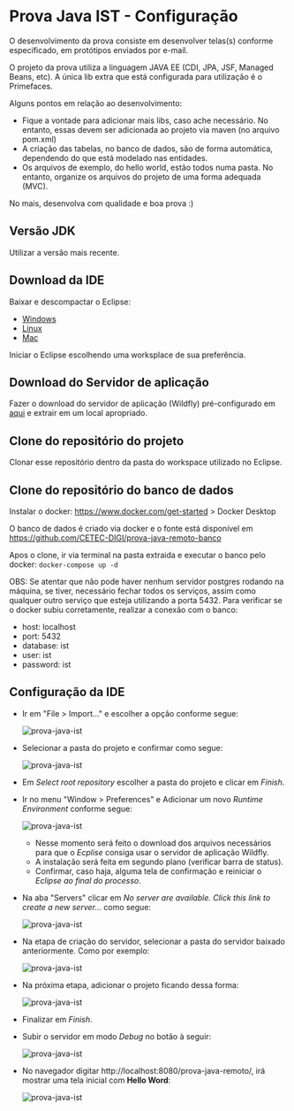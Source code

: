 # Prova Java IST - Configuração

O desenvolvimento da prova consiste em desenvolver telas(s) conforme especificado, em protótipos enviados por e-mail.

O projeto da prova utiliza a linguagem JAVA EE (CDI, JPA, JSF, Managed Beans, etc).
A única lib extra que está configurada para utilização é o Primefaces.

Alguns pontos em relação ao desenvolvimento: 
- Fique a vontade para adicionar mais libs, caso ache necessário. No entanto, essas devem ser adicionada ao projeto via maven (no arquivo pom.xml)
- A criação das tabelas, no banco de dados, são de forma automática, dependendo do que está modelado nas entidades. 
- Os arquivos de exemplo, do hello world, estão todos numa pasta. No entanto, organize os arquivos do projeto de uma forma adequada (MVC).

No mais, desenvolva com qualidade e boa prova :)
## Versão JDK

Utilizar a versão mais recente.

## Download da IDE

Baixar e descompactar o Eclipse:

- [Windows][eclipse-windows]
- [Linux][eclipse-linux]
- [Mac][eclipse-mac]

Iniciar o Eclipse escolhendo uma worksplace de sua preferência.

## Download do Servidor de aplicação 

Fazer o download do servidor de aplicação (Wildfly) pré-configurado em [aqui][wildfly-link] e extrair em um local apropriado.

## Clone do repositório do projeto

Clonar esse repositório dentro da pasta do workspace utilizado no Eclipse.

## Clone do repositório do banco de dados

Instalar o docker: https://www.docker.com/get-started > Docker Desktop

O banco de dados é criado via docker e o fonte está disponível em https://github.com/CETEC-DIGI/prova-java-remoto-banco

Apos o clone, ir via terminal na pasta extraida e executar o banco pelo docker: `docker-compose up -d`

OBS: Se atentar que não pode haver nenhum servidor postgres rodando na máquina, se tiver, necessário fechar todos os serviços, assim como
qualquer outro serviço que esteja utilizando a porta 5432. Para verificar se o docker subiu corretamente, realizar a conexão com o banco:
- host: localhost
- port: 5432
- database: ist
- user: ist
- password: ist

## Configuração da IDE

- Ir em "File > Import..." e escolher a opção conforme segue:

  ![prova-java-ist](src/main/resources/img/app-starter/import-project.png)

- Selecionar a pasta do projeto e confirmar como segue:

  ![prova-java-ist](src/main/resources/img/app-starter/import-project-confirmation.png)

- Em *Select root repository* escolher a pasta do projeto e clicar em *Finish*.
- Ir no menu "Window > Preferences" e Adicionar um novo *Runtime Environment* conforme segue:

  ![prova-java-ist](src/main/resources/img/app-starter/new-server-environment.png)

  - Nesse momento será feito o download dos arquivos necessários para que o *Ecplise* consiga usar o servidor de aplicação Wildfly.
  - A instalação será feita em segundo plano (verificar barra de status).
  - Confirmar, caso haja, alguma tela de confirmação e reiniciar o *Eclipse ao final do processo*.

- Na aba "Servers" clicar em *No server are available. Click this link to create a new server...* como segue:

  ![prova-java-ist](src/main/resources/img/app-starter/new-server.png)

- Na etapa de criação do servidor, selecionar a pasta do servidor baixado anteriormente. Como por exemplo:

  ![prova-java-ist](src/main/resources/img/app-starter/new-server-location.png)
  
- Na próxima etapa, adicionar o projeto ficando dessa forma:
  
  ![prova-java-ist](src/main/resources/img/app-starter/adding-project-build.png)

- Finalizar em *Finish*.

- Subir o servidor em modo *Debug* no botão à seguir:

  ![prova-java-ist](src/main/resources/img/app-starter/server-start.png)

- No navegador digitar http://localhost:8080/prova-java-remoto/, irá mostrar uma tela inicial com **Hello Word**:

  ![prova-java-ist](src/main/resources/img/app-starter/hello-world.png)

[eclipse-windows]: https://www.eclipse.org/downloads/download.php?file=/technology/epp/downloads/release/2020-03/R/eclipse-jee-2020-03-R-incubation-win32-x86_64.zip

[eclipse-linux]: https://www.eclipse.org/downloads/download.php?file=/technology/epp/downloads/release/2020-03/R/eclipse-jee-2020-03-R-incubation-linux-gtk-x86_64.tar.gz

[eclipse-mac]: https://www.eclipse.org/downloads/download.php?file=/technology/epp/downloads/release/2020-03/R/eclipse-jee-2020-03-R-incubation-macosx-cocoa-x86_64.dmg

[wildfly-link]: https://drive.google.com/file/d/1WRJBBxvkAhN5iAN72j6CSCs8Lgk0iQn7/view?usp=sharing
